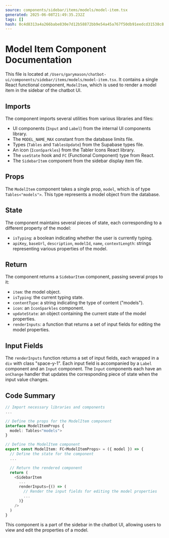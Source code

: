 ```yaml
---
source: components/sidebar/items/models/model-item.tsx
generated: 2025-06-08T21:49:35.232Z
tags: []
hash: 0c4d8313a4a266babe830e7d12b58872bb9e54a45a767f50db91eedcd31538c8
---
```


# Model Item Component Documentation

This file is located at `/Users/garymason/chatbot-ui/components/sidebar/items/models/model-item.tsx`. It contains a single React functional component, `ModelItem`, which is used to render a model item in the sidebar of the chatbot UI.

## Imports

The component imports several utilities from various libraries and files:

- UI components (`Input` and `Label`) from the internal UI components library.
- The `MODEL_NAME_MAX` constant from the database limits file.
- Types (`Tables` and `TablesUpdate`) from the Supabase types file.
- An icon (`IconSparkles`) from the Tabler Icons React library.
- The `useState` hook and `FC` (Functional Component) type from React.
- The `SidebarItem` component from the sidebar display item file.

## Props

The `ModelItem` component takes a single prop, `model`, which is of type `Tables<"models">`. This type represents a model object from the database.

## State

The component maintains several pieces of state, each corresponding to a different property of the model:

- `isTyping`: a boolean indicating whether the user is currently typing.
- `apiKey`, `baseUrl`, `description`, `modelId`, `name`, `contextLength`: strings representing various properties of the model.

## Return

The component returns a `SidebarItem` component, passing several props to it:

- `item`: the model object.
- `isTyping`: the current typing state.
- `contentType`: a string indicating the type of content ("models").
- `icon`: an `IconSparkles` component.
- `updateState`: an object containing the current state of the model properties.
- `renderInputs`: a function that returns a set of input fields for editing the model properties.

## Input Fields

The `renderInputs` function returns a set of input fields, each wrapped in a `div` with class "space-y-1". Each input field is accompanied by a `Label` component and an `Input` component. The `Input` components each have an `onChange` handler that updates the corresponding piece of state when the input value changes.

## Code Summary

```ts
// Import necessary libraries and components
...

// Define the props for the ModelItem component
interface ModelItemProps {
  model: Tables<"models">
}

// Define the ModelItem component
export const ModelItem: FC<ModelItemProps> = ({ model }) => {
  // Define the state for the component
  ...

  // Return the rendered component
  return (
    <SidebarItem
      ...
      renderInputs={() => (
        // Render the input fields for editing the model properties
        ...
      )}
    />
  )
}
```

This component is a part of the sidebar in the chatbot UI, allowing users to view and edit the properties of a model.